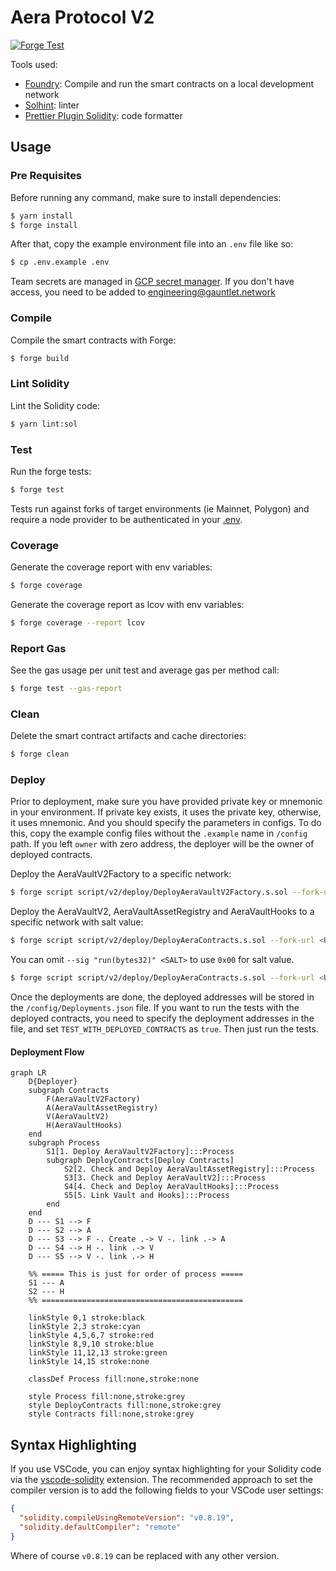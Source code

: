 # Aera Protocol V2

[![Forge Test](https://github.com/GauntletNetworks/aera-contracts-v2/actions/workflows/forge.yml/badge.svg)](https://github.com/GauntletNetworks/aera-contracts-v2/actions/workflows/forge.yml)

Tools used:

- [Foundry](https://github.com/foundry-rs/foundry): Compile and run the smart contracts on a local development network
- [Solhint](https://github.com/protofire/solhint): linter
- [Prettier Plugin Solidity](https://github.com/prettier-solidity/prettier-plugin-solidity): code formatter

## Usage

### Pre Requisites

Before running any command, make sure to install dependencies:

```sh
$ yarn install
$ forge install
```

After that, copy the example environment file into an `.env` file like so:

```sh
$ cp .env.example .env
```

Team secrets are managed in [GCP secret manager](https://console.cloud.google.com/security/secret-manager?project=gauntlet-sim). If you don't have access, you need to be added to engineering@gauntlet.network

### Compile

Compile the smart contracts with Forge:

```sh
$ forge build
```

### Lint Solidity

Lint the Solidity code:

```sh
$ yarn lint:sol
```

### Test

Run the forge tests:

```sh
$ forge test
```

Tests run against forks of target environments (ie Mainnet, Polygon) and require a node provider to be authenticated in your [.env](./.env).

### Coverage

Generate the coverage report with env variables:

```sh
$ forge coverage
```

Generate the coverage report as lcov with env variables:

```sh
$ forge coverage --report lcov
```

### Report Gas

See the gas usage per unit test and average gas per method call:

```sh
$ forge test --gas-report
```

### Clean

Delete the smart contract artifacts and cache directories:

```sh
$ forge clean
```

### Deploy

Prior to deployment, make sure you have provided private key or mnemonic in your environment. If private key exists, it uses the private key, otherwise, it uses mnemonic.
And you should specify the parameters in configs.
To do this, copy the example config files without the `.example` name in `/config` path.
If you left `owner` with zero address, the deployer will be the owner of deployed contracts.

Deploy the AeraVaultV2Factory to a specific network:

```sh
$ forge script script/v2/deploy/DeployAeraVaultV2Factory.s.sol --fork-url <URL> --broadcast
```

Deploy the AeraVaultV2, AeraVaultAssetRegistry and AeraVaultHooks to a specific network with salt value:

```sh
$ forge script script/v2/deploy/DeployAeraContracts.s.sol --fork-url <URL> --broadcast --sig "run(bytes32)" <SALT>
```

You can omit `--sig "run(bytes32)" <SALT>` to use `0x00` for salt value.

```sh
$ forge script script/v2/deploy/DeployAeraContracts.s.sol --fork-url <URL> --broadcast
```

Once the deployments are done, the deployed addresses will be stored in the `/config/Deployments.json` file.
If you want to run the tests with the deployed contracts, you need to specify the deployment addresses in the file, and set `TEST_WITH_DEPLOYED_CONTRACTS` as `true`.
Then just run the tests.

#### Deployment Flow

```mermaid
graph LR
    D{Deployer}
    subgraph Contracts
        F(AeraVaultV2Factory)
        A(AeraVaultAssetRegistry)
        V(AeraVaultV2)
        H(AeraVaultHooks)
    end
    subgraph Process
        S1[1. Deploy AeraVaultV2Factory]:::Process
        subgraph DeployContracts[Deploy Contracts]
            S2[2. Check and Deploy AeraVaultAssetRegistry]:::Process
            S3[3. Check and Deploy AeraVaultV2]:::Process
            S4[4. Check and Deploy AeraVaultHooks]:::Process
            S5[5. Link Vault and Hooks]:::Process
        end
    end
    D --- S1 --> F
    D --- S2 --> A
    D --- S3 --> F -. Create .-> V -. link .-> A
    D --- S4 --> H -. link .-> V
    D --- S5 --> V -. link .-> H

    %% ===== This is just for order of process =====
    S1 --- A
    S2 --- H
    %% =============================================

    linkStyle 0,1 stroke:black
    linkStyle 2,3 stroke:cyan
    linkStyle 4,5,6,7 stroke:red
    linkStyle 8,9,10 stroke:blue
    linkStyle 11,12,13 stroke:green
    linkStyle 14,15 stroke:none

    classDef Process fill:none,stroke:none

    style Process fill:none,stroke:grey
    style DeployContracts fill:none,stroke:grey
    style Contracts fill:none,stroke:grey
```

## Syntax Highlighting

If you use VSCode, you can enjoy syntax highlighting for your Solidity code via the
[vscode-solidity](https://github.com/juanfranblanco/vscode-solidity) extension. The recommended approach to set the
compiler version is to add the following fields to your VSCode user settings:

```json
{
  "solidity.compileUsingRemoteVersion": "v0.8.19",
  "solidity.defaultCompiler": "remote"
}
```

Where of course `v0.8.19` can be replaced with any other version.
